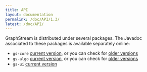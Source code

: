 ```yaml
---
title: API
layout: documentation
permalink: /doc/API/1.3/
latest: /doc/API/
---
```


GraphStream is distributed under several packages. The Javadoc associated to these packages is available separately online:

- ``gs-core`` [current version](//data.graphstream-project.org/api/gs-core/current/), or you can check for [older versions](//data.graphstream-project.org/api/gs-core/)
- ``gs-algo`` [current version](//data.graphstream-project.org/api/gs-algo/current/), or you can check for [older versions](//data.graphstream-project.org/api/gs-algo/)
- ``gs-ui`` [current version](//data.graphstream-project.org/api/gs-ui/)

